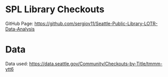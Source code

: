 # SPL Library Checkouts

GitHub Page: https://github.com/sergiov11/Seattle-Public-Library-LOTR-Data-Analysis

# Data

Data used: https://data.seattle.gov/Community/Checkouts-by-Title/tmmm-ytt6
